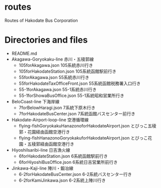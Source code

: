 # routes
Routes of Hakodate Bus Corporation

# Directories and files
+ README.md
+ Akagawa-Goryokaku-line 赤川・五稜郭線
  - 105forAkagawa.json 105系統赤川行き
  - 105forHakodateStation.json 105系統函館駅前行き
  - 55forAkagawa.json 55系統赤川行き
  - 55forHakodateTaxOfficeFront.json 55系統函館税務署入口行き
  - 55-1forAkagawa.json 55-1系統赤川行き
  - 55-1forShowaBusOffice.json 55-1系統昭和営業所行き
+ BeloCoast-line 下海岸線
  - 7forBelowHaragi.json 7系統下原木行き
  - 7forHakodateBusCenter.json 7系統函館バスセンター前行き
+ Hakodate-Airport-loop-line 空港循環線
  - flying-fishGoryokakuHanazonoforHakodateAirport.json とびっこ五稜郭・花園経由函館空港行き
  - flying-fishHanazonoGoryokakuforHakodateAirport.json とびっこ花園・五稜郭経由函館空港行き
+ HiyoshiIsaribi-line 日吉漁火線
  - 6forHakodateStation.json 6系統函館駅前行き
  - 6forHiyoshiBusOffice.json 6系統日吉営業所前行き
+ Jinkawa-Kaji-line 陣川・鍛冶線
  - 6-2forHakodateBusCenter.json 6-2系統バスセンター行き
  - 6-2forKamiJinkawa.json 6-2系統上陣川行き
